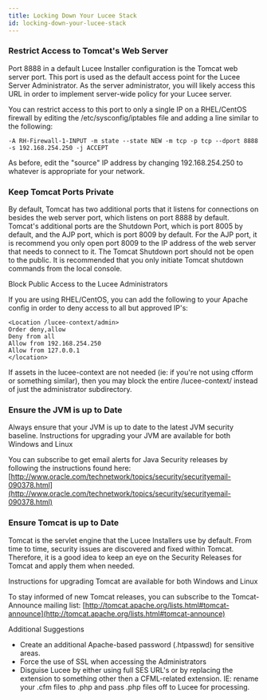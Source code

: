 ```yaml
---
title: Locking Down Your Lucee Stack
id: locking-down-your-lucee-stack
---
```


### Restrict Access to Tomcat's Web Server ###

Port 8888 in a default Lucee Installer configuration is the Tomcat web server port. This port is used as the default access point for the Lucee Server Administrator. As the server administrator, you will likely access this URL in order to implement server-wide policy for your Lucee server.

You can restrict access to this port to only a single IP on a RHEL/CentOS firewall by editing the /etc/sysconfig/iptables file and adding a line similar to the following:

	-A RH-Firewall-1-INPUT -m state --state NEW -m tcp -p tcp --dport 8888 -s 192.168.254.250 -j ACCEPT

As before, edit the "source" IP address by changing 192.168.254.250 to whatever is appropriate for your network.

### Keep Tomcat Ports Private ###

By default, Tomcat has two additional ports that it listens for connections on besides the web server port, which listens on port 8888 by default. Tomcat's additional ports are the Shutdown Port, which is port 8005 by default, and the AJP port, which is port 8009 by default. For the AJP port, it is recommend you only open port 8009 to the IP address of the web server that needs to connect to it. The Tomcat Shutdown port should not be open to the public. It is recommended that you only initiate Tomcat shutdown commands from the local console.


Block Public Access to the Lucee Administrators

If you are using RHEL/CentOS, you can add the following to your Apache config in order to deny access to all but approved IP's:

```lucee
<Location /lucee-context/admin>
Order deny,allow
Deny from all
Allow from 192.168.254.250
Allow from 127.0.0.1
</location>
```

If assets in the lucee-context are not needed (ie: if you're not using cfform or something similar), then you may block the entire /lucee-context/ instead of just the administrator subdirectory.


### Ensure the JVM is up to Date ###

Always ensure that your JVM is up to date to the latest JVM security baseline. Instructions for upgrading your JVM are available for both Windows and Linux

You can subscribe to get email alerts for Java Security releases by following the instructions found here: [http://www.oracle.com/technetwork/topics/security/securityemail-090378.html](http://www.oracle.com/technetwork/topics/security/securityemail-090378.html)


### Ensure Tomcat is up to Date ###

Tomcat is the servlet engine that the Lucee Installers use by default. From time to time, security issues are discovered and fixed within Tomcat. Therefore, it is a good idea to keep an eye on the Security Releases for Tomcat and apply them when needed.

Instructions for upgrading Tomcat are available for both Windows and Linux

To stay informed of new Tomcat releases, you can subscribe to the Tomcat-Announce mailing list: [http://tomcat.apache.org/lists.html#tomcat-announce](http://tomcat.apache.org/lists.html#tomcat-announce)


Additional Suggestions

* Create an additional Apache-based password (.htpasswd) for sensitive areas.  
* Force the use of SSL when accessing the Administrators  
* Disguise Lucee by either using full SES URL's or by replacing the extension to something other then a CFML-related extension. IE: rename your .cfm files to .php and pass .php files off to Lucee for processing.  